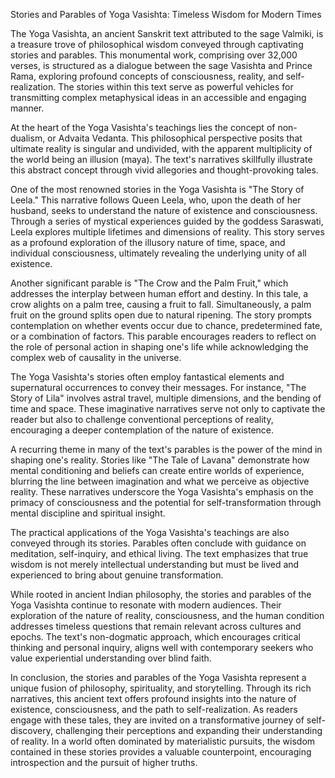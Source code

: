 Stories and Parables of Yoga Vasishta: Timeless Wisdom for Modern Times

The Yoga Vasishta, an ancient Sanskrit text attributed to the sage Valmiki, is a treasure trove of philosophical wisdom conveyed through captivating stories and parables. This monumental work, comprising over 32,000 verses, is structured as a dialogue between the sage Vasishta and Prince Rama, exploring profound concepts of consciousness, reality, and self-realization. The stories within this text serve as powerful vehicles for transmitting complex metaphysical ideas in an accessible and engaging manner.

At the heart of the Yoga Vasishta's teachings lies the concept of non-dualism, or Advaita Vedanta. This philosophical perspective posits that ultimate reality is singular and undivided, with the apparent multiplicity of the world being an illusion (maya). The text's narratives skillfully illustrate this abstract concept through vivid allegories and thought-provoking tales.

One of the most renowned stories in the Yoga Vasishta is "The Story of Leela." This narrative follows Queen Leela, who, upon the death of her husband, seeks to understand the nature of existence and consciousness. Through a series of mystical experiences guided by the goddess Saraswati, Leela explores multiple lifetimes and dimensions of reality. This story serves as a profound exploration of the illusory nature of time, space, and individual consciousness, ultimately revealing the underlying unity of all existence.

Another significant parable is "The Crow and the Palm Fruit," which addresses the interplay between human effort and destiny. In this tale, a crow alights on a palm tree, causing a fruit to fall. Simultaneously, a palm fruit on the ground splits open due to natural ripening. The story prompts contemplation on whether events occur due to chance, predetermined fate, or a combination of factors. This parable encourages readers to reflect on the role of personal action in shaping one's life while acknowledging the complex web of causality in the universe.

The Yoga Vasishta's stories often employ fantastical elements and supernatural occurrences to convey their messages. For instance, "The Story of Lila" involves astral travel, multiple dimensions, and the bending of time and space. These imaginative narratives serve not only to captivate the reader but also to challenge conventional perceptions of reality, encouraging a deeper contemplation of the nature of existence.

A recurring theme in many of the text's parables is the power of the mind in shaping one's reality. Stories like "The Tale of Lavana" demonstrate how mental conditioning and beliefs can create entire worlds of experience, blurring the line between imagination and what we perceive as objective reality. These narratives underscore the Yoga Vasishta's emphasis on the primacy of consciousness and the potential for self-transformation through mental discipline and spiritual insight.

The practical applications of the Yoga Vasishta's teachings are also conveyed through its stories. Parables often conclude with guidance on meditation, self-inquiry, and ethical living. The text emphasizes that true wisdom is not merely intellectual understanding but must be lived and experienced to bring about genuine transformation.

While rooted in ancient Indian philosophy, the stories and parables of the Yoga Vasishta continue to resonate with modern audiences. Their exploration of the nature of reality, consciousness, and the human condition addresses timeless questions that remain relevant across cultures and epochs. The text's non-dogmatic approach, which encourages critical thinking and personal inquiry, aligns well with contemporary seekers who value experiential understanding over blind faith.

In conclusion, the stories and parables of the Yoga Vasishta represent a unique fusion of philosophy, spirituality, and storytelling. Through its rich narratives, this ancient text offers profound insights into the nature of existence, consciousness, and the path to self-realization. As readers engage with these tales, they are invited on a transformative journey of self-discovery, challenging their perceptions and expanding their understanding of reality. In a world often dominated by materialistic pursuits, the wisdom contained in these stories provides a valuable counterpoint, encouraging introspection and the pursuit of higher truths.